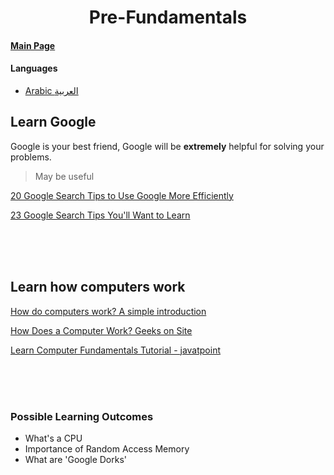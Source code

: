 <h1 align='center'>Pre-Fundamentals</h1>

#### [Main Page](../../README.md)

#### Languages

- [Arabic العربية](../ar/pre-fundamentals.md)

## Learn Google

Google is your best friend, Google will be **extremely** helpful for solving your problems.

> May be useful

[20 Google Search Tips to Use Google More Efficiently](https://www.lifehack.org/articles/technology/20-tips-use-google-search-efficiently.html)

[23 Google Search Tips You'll Want to Learn](https://www.pcmag.com/how-to/23-google-search-tips-youll-want-to-learn)

<br>
<br>
<br>

## Learn how computers work

[How do computers work? A simple introduction](https://www.explainthatstuff.com/howcomputerswork.html)

[How Does a Computer Work? Geeks on Site](https://geeksonsite.com/blog/how-does-a-computer-work/)

[Learn Computer Fundamentals Tutorial - javatpoint](https://www.javatpoint.com/computer-fundamentals-tutorial)

<br>
<br>
<br>

### **Possible Learning Outcomes**

- What's a CPU
- Importance of Random Access Memory
- What are 'Google Dorks'
